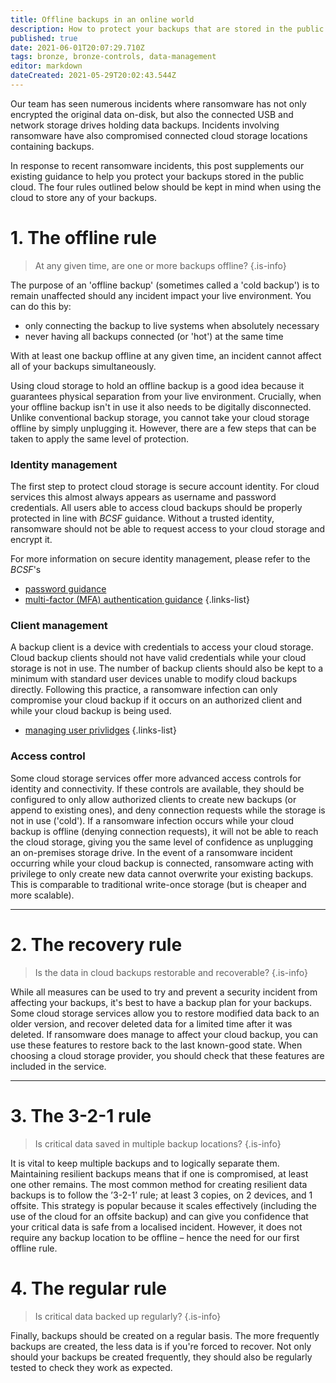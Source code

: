 ```yaml
---
title: Offline backups in an online world
description: How to protect your backups that are stored in the public cloud.
published: true
date: 2021-06-01T20:07:29.710Z
tags: bronze, bronze-controls, data-management
editor: markdown
dateCreated: 2021-05-29T20:02:43.544Z
---
```


Our team has seen numerous incidents where ransomware has not only encrypted the original data on-disk, but also the connected USB and network storage drives holding data backups. Incidents involving ransomware have also compromised connected cloud storage locations containing backups.

In response to recent ransomware incidents, this post supplements our existing guidance to help you protect your backups stored in the public cloud. The four rules outlined below should be kept in mind when using the cloud to store any of your backups.

# 1. The offline rule

> At any given time, are one or more backups offline?
{.is-info}

The purpose of an 'offline backup' (sometimes called a 'cold backup') is to remain unaffected should any incident impact your live environment. You can do this by:

-   only connecting the backup to live systems when absolutely necessary
-   never having all backups connected (or 'hot') at the same time

With at least one backup offline at any given time, an incident cannot affect all of your backups simultaneously.

Using cloud storage to hold an offline backup is a good idea because it guarantees physical separation from your live environment. Crucially, when your offline backup isn't in use it also needs to be digitally disconnected. Unlike conventional backup storage, you cannot take your cloud storage offline by simply unplugging it. However, there are a few steps that can be taken to apply the same level of protection.

### **Identity management**

The first step to protect cloud storage is secure account identity. For cloud services this almost always appears as username and password credentials. All users able to access cloud backups should be properly protected in line with *BCSF* guidance. Without a trusted identity, ransomware should not be able to request access to your cloud storage and encrypt it. 

For more information on secure identity management, please refer to the *BCSF*'s 
- [password guidance](/bronze-training/passwords)
- [multi-factor (MFA) authentication guidance](/bronze-training/passwords/multi-factor-authentication-online-services)
{.links-list}

### **Client management**

A backup client is a device with credentials to access your cloud storage. Cloud backup clients should not have valid credentials while your cloud storage is not in use. The number of backup clients should also be kept to a minimum with standard user devices unable to modify cloud backups directly. Following this practice, a ransomware infection can only compromise your cloud backup if it occurs on an authorized client and while your cloud backup is being used.

- [managing user privlidges](/bronze-training/background-advanced/10-steps-user-privileges)
{.links-list}

### **Access control**

Some cloud storage services offer more advanced access controls for identity and connectivity. If these controls are available, they should be configured to only allow authorized clients to create new backups (or append to existing ones), and deny connection requests while the storage is not in use ('cold'). If a ransomware infection occurs while your cloud backup is offline (denying connection requests), it will not be able to reach the cloud storage, giving you the same level of confidence as unplugging an on-premises storage drive. In the event of a ransomware incident occurring while your cloud backup is connected, ransomware acting with privilege to only create new data cannot overwrite your existing backups. This is comparable to traditional write-once storage (but is cheaper and more scalable).

---

# 2. The recovery rule

> Is the data in cloud backups restorable and recoverable?
{.is-info}

While all measures can be used to try and prevent a security incident from affecting your backups, it's best to have a backup plan for your backups. Some cloud storage services allow you to restore modified data back to an older version, and recover deleted data for a limited time after it was deleted. If ransomware does manage to affect your cloud backup, you can use these features to restore back to the last known-good state. When choosing a cloud storage provider, you should check that these features are included in the service.

---

# 3. The 3-2-1 rule

> Is critical data saved in multiple backup locations?
{.is-info}

It is vital to keep multiple backups and to logically separate them. Maintaining resilient backups means that if one is compromised, at least one other remains. The most common method for creating resilient data backups is to follow the ’3-2-1’ rule; at least 3 copies, on 2 devices, and 1 offsite. This strategy is popular because it scales effectively (including the use of the cloud for an offsite backup) and can give you confidence that your critical data is safe from a localised incident. However, it does not require any backup location to be offline – hence the need for our first offline rule.



# 4. The regular rule

> Is critical data backed up regularly?
{.is-info}

Finally, backups should be created on a regular basis. The more frequently backups are created, the less data is if you're forced to recover. Not only should your backups be created frequently, they should also be regularly tested to check they work as expected.

